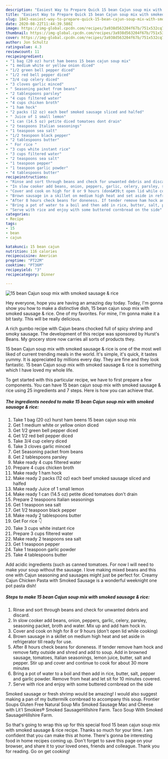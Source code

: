 ```yaml
---
description: "Easiest Way to Prepare Quick 15 bean Cajun soup mix with smoked sausage &amp;amp; rice"
title: "Easiest Way to Prepare Quick 15 bean Cajun soup mix with smoked sausage &amp;amp; rice"
slug: 1843-easiest-way-to-prepare-quick-15-bean-cajun-soup-mix-with-smoked-sausage-and-amp-rice
date: 2020-08-22T11:44:39.580Z
image: https://img-global.cpcdn.com/recipes/3a938d563204f67b/751x532cq70/15-bean-cajun-soup-mix-with-smoked-sausage-rice-recipe-main-photo.jpg
thumbnail: https://img-global.cpcdn.com/recipes/3a938d563204f67b/751x532cq70/15-bean-cajun-soup-mix-with-smoked-sausage-rice-recipe-main-photo.jpg
cover: https://img-global.cpcdn.com/recipes/3a938d563204f67b/751x532cq70/15-bean-cajun-soup-mix-with-smoked-sausage-rice-recipe-main-photo.jpg
author: Jon Schultz
ratingvalue: 4.3
reviewcount: 11
recipeingredient:
- "1 bag (20 oz) hurst ham beens 15 bean cajun soup mix"
- "1 medium white or yellow onion diced"
- "1/2 green bell pepper diced"
- "1/2 red bell pepper diced"
- "3/4 cup celery diced"
- "3 cloves garlic minced"
- " Seasoning packet from beans"
- "2 tablespoons parsley"
- "4 cups filtered water"
- "4 cups chicken broth"
- "1 ham hock"
- "2 packs (12 oz) each beef smoked sausage sliced and halfed"
- " Juice of 1 small lemon"
- "1 can (14.5 oz) petite diced tomatoes dont drain"
- "2 teaspoons Italian seasonings"
- "1 teaspoon sea salt"
- "1/2 teaspoon black pepper"
- "2 tablespoons butter"
- " For rice "
- "3 cups white instant rice"
- "3 cups filtered water"
- "2 teaspoons sea salt"
- "1 teaspoon pepper"
- "1 teaspoon garlic powder"
- "4 tablespoons butter"
recipeinstructions:
- "Rinse and sort through beans and check for unwanted debris and discard."
- "In slow cooker add beans, onion, peppers, garlic, celery, parsley, seasoning packet, broth and water. Mix up and add ham hock in."
- "Cover and cook on high for 8 or 9 hours (don&#39;t open lid while cooking)"
- "Brown sausage in a skillet on medium high heat and set aside in refrigerator till ready for use."
- "After 8 hours check beans for doneness. If tender remove ham hock and remove fatty outside and shred and add to soup. Add in browned sausage, tomatoes, Italian seasonings, lemon juice, butter, salt and pepper. Stir up and cover and continue to cook for about 30 more minutes"
- "Bring a pot of water to a boil and then add in rice, butter, salt, pepper and garlic powder. Remove from heat and let sit for 10 minutes covered."
- "Serve with rice and enjoy with some buttered cornbread on the side"
categories:
- Recipe
tags:
- 15
- bean
- cajun

katakunci: 15 bean cajun 
nutrition: 116 calories
recipecuisine: American
preptime: "PT22M"
cooktime: "PT36M"
recipeyield: "3"
recipecategory: Dinner

---
```



![15 bean Cajun soup mix with smoked sausage &amp; rice](https://img-global.cpcdn.com/recipes/3a938d563204f67b/751x532cq70/15-bean-cajun-soup-mix-with-smoked-sausage-rice-recipe-main-photo.jpg)

Hey everyone, hope you are having an amazing day today. Today, I'm gonna show you how to make a distinctive dish, 15 bean cajun soup mix with smoked sausage &amp; rice. One of my favorites. For mine, I'm gonna make it a bit tasty. This will be really delicious.

A rich gumbo recipe with Cajun beans chocked full of spicy shrimp and smoky sausage. The development of this recipe was sponsored by Hurst&#39;s Beans. My grocery store now carries all sorts of products they.

15 bean Cajun soup mix with smoked sausage &amp; rice is one of the most well liked of current trending meals in the world. It's simple, it's quick, it tastes yummy. It is appreciated by millions every day. They are fine and they look fantastic. 15 bean Cajun soup mix with smoked sausage &amp; rice is something which I have loved my whole life.


To get started with this particular recipe, we have to first prepare a few components. You can have 15 bean cajun soup mix with smoked sausage &amp; rice using 25 ingredients and 7 steps. Here is how you can achieve that.

<!--inarticleads1-->

##### The ingredients needed to make 15 bean Cajun soup mix with smoked sausage &amp; rice:

1. Take 1 bag (20 oz) hurst ham beens 15 bean cajun soup mix
1. Get 1 medium white or yellow onion diced
1. Get 1/2 green bell pepper diced
1. Get 1/2 red bell pepper diced
1. Take 3/4 cup celery diced
1. Take 3 cloves garlic minced
1. Get  Seasoning packet from beans
1. Get 2 tablespoons parsley
1. Make ready 4 cups filtered water
1. Prepare 4 cups chicken broth
1. Make ready 1 ham hock
1. Make ready 2 packs (12 oz) each beef smoked sausage sliced and halfed
1. Make ready  Juice of 1 small lemon
1. Make ready 1 can (14.5 oz) petite diced tomatoes don&#39;t drain
1. Prepare 2 teaspoons Italian seasonings
1. Get 1 teaspoon sea salt
1. Get 1/2 teaspoon black pepper
1. Make ready 2 tablespoons butter
1. Get  For rice 👇
1. Take 3 cups white instant rice
1. Prepare 3 cups filtered water
1. Make ready 2 teaspoons sea salt
1. Get 1 teaspoon pepper
1. Take 1 teaspoon garlic powder
1. Take 4 tablespoons butter


Add acidic ingredients (such as canned tomatoes. For now I will need to make your soup without the sausage. I love making mixed beans and this one with Cajun seasoning and sausages might just be perfect for. Creamy Cajun Chicken Pasta with Smoked Sausage is a wonderful weeknight one pot pasta dish! 

<!--inarticleads2-->

##### Steps to make 15 bean Cajun soup mix with smoked sausage &amp; rice:

1. Rinse and sort through beans and check for unwanted debris and discard.
1. In slow cooker add beans, onion, peppers, garlic, celery, parsley, seasoning packet, broth and water. Mix up and add ham hock in.
1. Cover and cook on high for 8 or 9 hours (don&#39;t open lid while cooking)
1. Brown sausage in a skillet on medium high heat and set aside in refrigerator till ready for use.
1. After 8 hours check beans for doneness. If tender remove ham hock and remove fatty outside and shred and add to soup. Add in browned sausage, tomatoes, Italian seasonings, lemon juice, butter, salt and pepper. Stir up and cover and continue to cook for about 30 more minutes
1. Bring a pot of water to a boil and then add in rice, butter, salt, pepper and garlic powder. Remove from heat and let sit for 10 minutes covered.
1. Serve with rice and enjoy with some buttered cornbread on the side


Smoked sausage or fresh shrimp would be amazing! I would also suggest making a pan of my buttermilk cornbread to accompany this soup. Frontier Soups Gluten Free Natural Soup Mix Smoked Sausage Mac and Cheese with Lit&#39;l Smokies® Smoked SausageHillshire Farm. Taco Soup With Smoked SausageHillshire Farm. 

So that's going to wrap this up for this special food 15 bean cajun soup mix with smoked sausage &amp; rice recipe. Thanks so much for your time. I am confident that you can make this at home. There's gonna be interesting food in home recipes coming up. Don't forget to save this page on your browser, and share it to your loved ones, friends and colleague. Thank you for reading. Go on get cooking!
